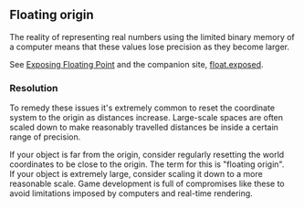 ## Floating origin

The reality of representing real numbers using the limited binary memory of a computer means that these values lose precision as they become larger.  

See [Exposing Floating Point](https://ciechanow.ski/exposing-floating-point/) and the companion site, [float.exposed](https://float.exposed/).

### Resolution
To remedy these issues it's extremely common to reset the coordinate system to the origin as distances increase. Large-scale spaces are often scaled down to make reasonably travelled distances be inside a certain range of precision.

If your object is far from the origin, consider regularly resetting the world coordinates to be close to the origin. The term for this is "floating origin".  
If your object is extremely large, consider scaling it down to a more reasonable scale. Game development is full of compromises like these to avoid limitations imposed by computers and real-time rendering.